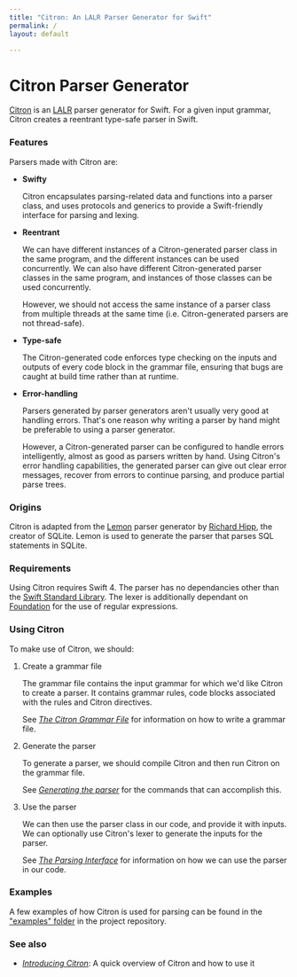 ```yaml
---
title: "Citron: An LALR Parser Generator for Swift"
permalink: /
layout: default

---
```


# Citron Parser Generator

[Citron] is an [LALR] parser generator for Swift. For a given input
grammar, Citron creates a reentrant type-safe parser in Swift.

[LALR]: https://en.wikipedia.org/wiki/LALR_parser
[Citron]: https://github.com/roop/citron

### Features

Parsers made with Citron are:

  - **Swifty**

    Citron encapsulates parsing-related data and functions into a parser
    class, and uses protocols and generics to provide a Swift-friendly
    interface for parsing and lexing.

  - **Reentrant**

    We can have different instances of a Citron-generated parser class
    in the same program, and the different instances can be used
    concurrently. We can also have different Citron-generated parser
    classes in the same program, and instances of those classes can be
    used concurrently.

    However, we should not access the same instance of a parser class
    from multiple threads at the same time (i.e. Citron-generated
    parsers are not thread-safe).

  - **Type-safe**

    The Citron-generated code enforces type checking on the inputs and
    outputs of every code block in the grammar file, ensuring that bugs
    are caught at build time rather than at runtime.

  - **Error-handling**

    Parsers generated by parser generators aren't usually very good at
    handling errors. That's one reason why writing a parser by hand
    might be preferable to using a parser generator.

    However, a Citron-generated parser can be configured to handle
    errors intelligently, almost as good as parsers written by hand.
    Using Citron's error handling capabilities, the generated parser can
    give out clear error messages, recover from errors to continue
    parsing, and produce partial parse trees.

### Origins

Citron is adapted from the [Lemon] parser generator by [Richard Hipp],
the creator of SQLite. Lemon is used to generate the parser that parses
SQL statements in SQLite.

[Lemon]: https://www.hwaci.com/sw/lemon/lemon.html
[Richard Hipp]: http://www.hwaci.com/drh/

### Requirements

Using Citron requires Swift 4. The parser has no dependancies other than
the [Swift Standard Library][stdlib]. The lexer is additionally
dependant on [Foundation][foundation] for the use of regular
expressions.

[stdlib]: https://developer.apple.com/documentation/swift
[foundation]: https://developer.apple.com/documentation/foundation

### Using Citron

To make use of Citron, we should:

 1. Create a grammar file

    The grammar file contains the input grammar for which we'd like
    Citron to create a parser. It contains grammar rules, code blocks
    associated with the rules and Citron directives.

    See [_The Citron Grammar File_](grammar-file/) for information on
    how to write a grammar file.

 2. Generate the parser

    To generate a parser, we should compile Citron and then run Citron
    on the grammar file.

    See [_Generating the parser_](generating-the-parser/) for the
    commands that can accomplish this.

 3. Use the parser

    We can then use the parser class in our code, and provide it with
    inputs. We can optionally use Citron's lexer to generate the inputs
    for the parser.

    See [_The Parsing Interface_](parsing-interface/) for information on
    how we can use the parser in our code.

### Examples

A few examples of how Citron is used for parsing can be found in the
["examples" folder][eg] in the project repository.

[eg]: https://github.com/roop/citron/tree/master/examples/

### See also

  - _[Introducing Citron]_: A quick overview of Citron and how to use it

[Introducing Citron]: http://roopc.net/posts/2017/introducing-citron/
